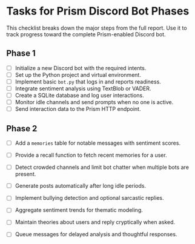 # Tasks for Prism Discord Bot Phases

This checklist breaks down the major steps from the full report. Use it to track progress toward the complete Prism-enabled Discord bot.

## Phase 1

- [ ] Initialize a new Discord bot with the required intents.
- [ ] Set up the Python project and virtual environment.
- [ ] Implement basic `bot.py` that logs in and reports readiness.
- [ ] Integrate sentiment analysis using TextBlob or VADER.
- [ ] Create a SQLite database and log user interactions.
- [ ] Monitor idle channels and send prompts when no one is active.
- [ ] Send interaction data to the Prism HTTP endpoint.

## Phase 2

- [ ] Add a `memories` table for notable messages with sentiment scores.
- [ ] Provide a recall function to fetch recent memories for a user.
- [ ] Detect crowded channels and limit bot chatter when multiple bots are present.
- [ ] Generate posts automatically after long idle periods.
- [ ] Implement bullying detection and optional sarcastic replies.
- [ ] Aggregate sentiment trends for thematic modeling.
- [ ] Maintain theories about users and reply cryptically when asked.
- [ ] Queue messages for delayed analysis and thoughtful responses.

